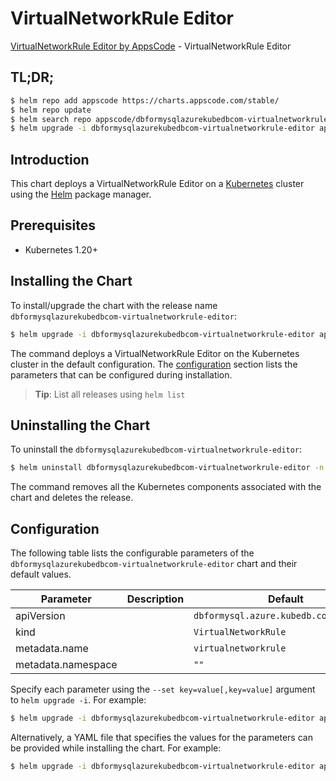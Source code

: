 # VirtualNetworkRule Editor

[VirtualNetworkRule Editor by AppsCode](https://appscode.com) - VirtualNetworkRule Editor

## TL;DR;

```bash
$ helm repo add appscode https://charts.appscode.com/stable/
$ helm repo update
$ helm search repo appscode/dbformysqlazurekubedbcom-virtualnetworkrule-editor --version=v0.15.0
$ helm upgrade -i dbformysqlazurekubedbcom-virtualnetworkrule-editor appscode/dbformysqlazurekubedbcom-virtualnetworkrule-editor -n default --create-namespace --version=v0.15.0
```

## Introduction

This chart deploys a VirtualNetworkRule Editor on a [Kubernetes](http://kubernetes.io) cluster using the [Helm](https://helm.sh) package manager.

## Prerequisites

- Kubernetes 1.20+

## Installing the Chart

To install/upgrade the chart with the release name `dbformysqlazurekubedbcom-virtualnetworkrule-editor`:

```bash
$ helm upgrade -i dbformysqlazurekubedbcom-virtualnetworkrule-editor appscode/dbformysqlazurekubedbcom-virtualnetworkrule-editor -n default --create-namespace --version=v0.15.0
```

The command deploys a VirtualNetworkRule Editor on the Kubernetes cluster in the default configuration. The [configuration](#configuration) section lists the parameters that can be configured during installation.

> **Tip**: List all releases using `helm list`

## Uninstalling the Chart

To uninstall the `dbformysqlazurekubedbcom-virtualnetworkrule-editor`:

```bash
$ helm uninstall dbformysqlazurekubedbcom-virtualnetworkrule-editor -n default
```

The command removes all the Kubernetes components associated with the chart and deletes the release.

## Configuration

The following table lists the configurable parameters of the `dbformysqlazurekubedbcom-virtualnetworkrule-editor` chart and their default values.

|     Parameter      | Description |                      Default                      |
|--------------------|-------------|---------------------------------------------------|
| apiVersion         |             | <code>dbformysql.azure.kubedb.com/v1alpha1</code> |
| kind               |             | <code>VirtualNetworkRule</code>                   |
| metadata.name      |             | <code>virtualnetworkrule</code>                   |
| metadata.namespace |             | <code>""</code>                                   |


Specify each parameter using the `--set key=value[,key=value]` argument to `helm upgrade -i`. For example:

```bash
$ helm upgrade -i dbformysqlazurekubedbcom-virtualnetworkrule-editor appscode/dbformysqlazurekubedbcom-virtualnetworkrule-editor -n default --create-namespace --version=v0.15.0 --set apiVersion=dbformysql.azure.kubedb.com/v1alpha1
```

Alternatively, a YAML file that specifies the values for the parameters can be provided while
installing the chart. For example:

```bash
$ helm upgrade -i dbformysqlazurekubedbcom-virtualnetworkrule-editor appscode/dbformysqlazurekubedbcom-virtualnetworkrule-editor -n default --create-namespace --version=v0.15.0 --values values.yaml
```
